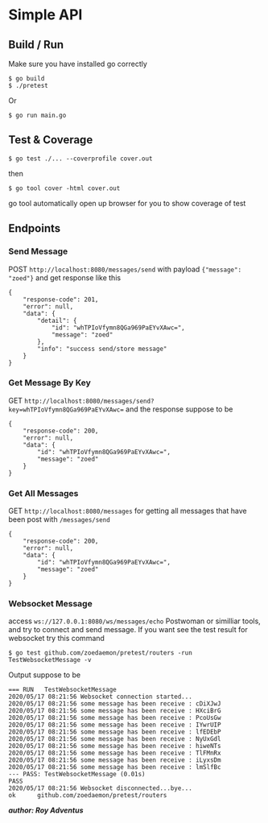 # Simple API
## Build / Run
Make sure you have installed go correctly
```
$ go build
$ ./pretest
``` 
Or
```
$ go run main.go
```
## Test & Coverage
```
$ go test ./... --coverprofile cover.out
```
then 
```
$ go tool cover -html cover.out 
```
go tool automatically open up browser for you to show coverage of test

## Endpoints
### Send Message
POST ```http://localhost:8080/messages/send```
with payload ```{"message": "zoed"}```
and get response like this
```
{
    "response-code": 201,
    "error": null,
    "data": {
        "detail": {
            "id": "whTPIoVfymn8QGa969PaEYvXAwc=",
            "message": "zoed"
        },
        "info": "success send/store message"
    }
}
```
### Get Message By Key
GET ```http://localhost:8080/messages/send?key=whTPIoVfymn8QGa969PaEYvXAwc=```
and the response suppose to be
```
{
    "response-code": 200,
    "error": null,
    "data": {
        "id": "whTPIoVfymn8QGa969PaEYvXAwc=",
        "message": "zoed"
    }
}
```
### Get All Messages
GET ```http://localhost:8080/messages```
for getting all messages that have been post with ```/messages/send``` 
```
{
    "response-code": 200,
    "error": null,
    "data": {
        "id": "whTPIoVfymn8QGa969PaEYvXAwc=",
        "message": "zoed"
    }
}
```
### Websocket Message
access ```ws://127.0.0.1:8080/ws/messages/echo``` Postwoman or similliar tools, and try to connect and send message.
If you want see the test result for websocket try this command
```
$ go test github.com/zoedaemon/pretest/routers -run TestWebsocketMessage -v 
```
Output suppose to be
```
=== RUN   TestWebsocketMessage
2020/05/17 08:21:56 Websocket connection started...
2020/05/17 08:21:56 some message has been receive : cDiXJwJ
2020/05/17 08:21:56 some message has been receive : HXciBrG
2020/05/17 08:21:56 some message has been receive : PcoUsGw
2020/05/17 08:21:56 some message has been receive : IYwrUIP
2020/05/17 08:21:56 some message has been receive : lfEDEbP
2020/05/17 08:21:56 some message has been receive : NyUxGdl
2020/05/17 08:21:56 some message has been receive : hiweNTs
2020/05/17 08:21:56 some message has been receive : TlFMnRx
2020/05/17 08:21:56 some message has been receive : iLyxsDm
2020/05/17 08:21:56 some message has been receive : lmSlfBc
--- PASS: TestWebsocketMessage (0.01s)
PASS
2020/05/17 08:21:56 Websocket disconnected...bye...
ok      github.com/zoedaemon/pretest/routers
```

***author: Roy Adventus***